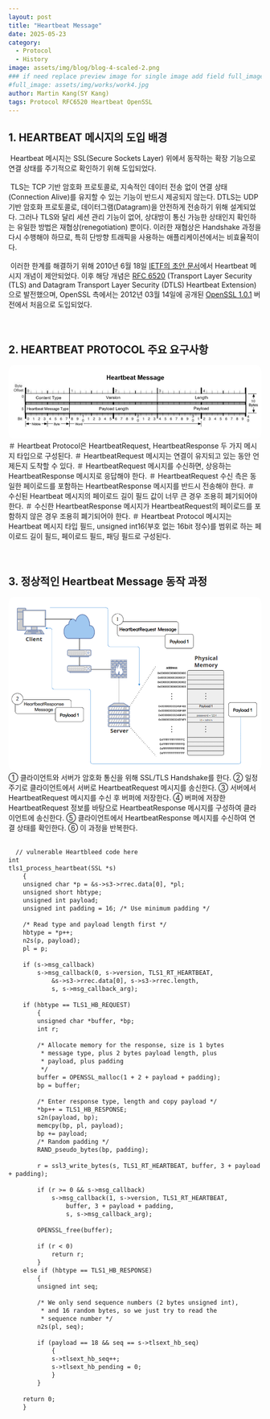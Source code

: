 ```yaml
---
layout: post
title: "Heartbeat Message"
date: 2025-05-23
category:
  - Protocol
  - History
image: assets/img/blog/blog-4-scaled-2.png
### if need replace preview image for single image add field full_image, ex:
#full_image: assets/img/works/work4.jpg
author: Martin Kang(SY Kang)
tags: Protocol RFC6520 Heartbeat OpenSSL
---
```


## 1. HEARTBEAT 메시지의 도입 배경
&nbsp;Heartbeat 메시지는 SSL(Secure Sockets Layer) 위에서 동작하는 확장 기능으로 연결 상태를 주기적으로 확인하기 위해 도입되었다.  
<br>&nbsp;TLS는 TCP 기반 암호화 프로토콜로, 지속적인 데이터 전송 없이 연결 상태(Connection Alive)를 유지할 수 있는 기능이 반드시 제공되지 않는다. DTLS는 UDP 기반 암호화 프로토콜로, 데이터그램(Datagram)을 안전하게 전송하기 위해 설계되었다. 그러나 TLS와 달리 세션 관리 기능이 없어, 상대방이 통신 가능한 상태인지 확인하는 유일한 방법은 재협상(renegotiation) 뿐이다. 이러한 재협상은 Handshake 과정을 다시 수행해야 하므로, 특히 단방향 트래픽을 사용하는 애플리케이션에서는 비효율적이다.  
<br>&nbsp;이러한 한계를 해결하기 위해 2010년 6월 18일 [IETF의 초안 문서](https://datatracker.ietf.org/doc/html/draft-seggelmann-tls-dtls-heartbeat-00)에서 Heartbeat 메시지 개념이 제안되었다.
이후 해당 개념은 [RFC 6520](https://datatracker.ietf.org/doc/html/rfc6520) (Transport Layer Security (TLS) and Datagram Transport Layer Security (DTLS) Heartbeat Extension)으로 발전했으며, OpenSSL 측에서는 2012년 03월 14일에 공개된 [OpenSSL 1.0.1](https://github.com/openssl/openssl/releases/tag/OpenSSL_1_0_1) 버전에서 처음으로 도입되었다.
<br>
<br>
<br>

## 2. HEARTBEAT PROTOCOL 주요 요구사항
<img src="/assets/img/blog/heartbeat-diagram0.png" alt="Heartbeat Diagram" style="max-width: 100%; border-radius: 12px;" />  
<br>
＃ Heartbeat Protocol은 HeartbeatRequest, HeartbeatResponse 두 가지 메시지 타입으로 구성된다.  
＃ HeartbeatRequest 메시지는 연결이 유지되고 있는 동안 언제든지 도착할 수 있다.  
＃ HeartbeatRequest 메시지를 수신하면, 상응하는 HeartbeatResponse 메시지로 응답해야 한다.  
＃ HeartbeatRequest 수신 측은 동일한 페이로드를 포함하는 HeartbeatResponse 메시지를 반드시 전송해야 한다.  
＃ 수신된 Heartbeat 메시지의 페이로드 길이 필드 값이 너무 큰 경우 조용히 폐기되어야 한다.  
＃ 수신한 HeartbeatResponse 메시지가 HeartbeatRequest의 페이로드를 포함하지 않은 경우 조용히 폐기되어야 한다.  
＃ Heartbeat Protocol 메시지는 Heartbeat 메시지 타입 필드, unsigned int16(부호 없는 16bit 정수)를 범위로 하는 페이로드 길이 필드, 페이로드 필드, 패딩 필드로 구성된다.  
<br>
<br>
<br>

## 3. 정상적인 Heartbeat Message 동작 과정
<img src="/assets/img/blog/heartbeat-diagram1.png" alt="Heartbeat Diagram" style="max-width: 100%; border-radius: 12px;" />  
<br>
① 클라이언트와 서버가 암호화 통신을 위해 SSL/TLS Handshake를 한다.  
② 일정 주기로 클라이언트에서 서버로 HeartbeatRequest 메시지를 송신한다.  
③ 서버에서 HeartbeatRequest 메시지를 수신 후 버퍼에 저장한다.  
④ 버퍼에 저장한 HeartbeatRequest 정보를 바탕으로 HeartbeatResponse 메시지를 구성하여 클라이언트에 송신한다.  
⑤ 클라이언트에서 HeartbeatResponse 메시지를 수신하여 연결 상태를 확인한다.  
⑥ 이 과정을 반복한다.  

<script src="https://gist.github.com/SeungYoon7373/b28d97fde380a49822c8bdf024b49719.js"></script>  
  
<pre><code class="language-c">
  // vulnerable Heartbleed code here
int
tls1_process_heartbeat(SSL *s)
	{
	unsigned char *p = &s->s3->rrec.data[0], *pl;
	unsigned short hbtype;
	unsigned int payload;
	unsigned int padding = 16; /* Use minimum padding */

	/* Read type and payload length first */
	hbtype = *p++;
	n2s(p, payload);
	pl = p;

	if (s->msg_callback)
		s->msg_callback(0, s->version, TLS1_RT_HEARTBEAT,
			&s->s3->rrec.data[0], s->s3->rrec.length,
			s, s->msg_callback_arg);

	if (hbtype == TLS1_HB_REQUEST)
		{
		unsigned char *buffer, *bp;
		int r;

		/* Allocate memory for the response, size is 1 bytes
		 * message type, plus 2 bytes payload length, plus
		 * payload, plus padding
		 */
		buffer = OPENSSL_malloc(1 + 2 + payload + padding);
		bp = buffer;
		
		/* Enter response type, length and copy payload */
		*bp++ = TLS1_HB_RESPONSE;
		s2n(payload, bp);
		memcpy(bp, pl, payload);
		bp += payload;
		/* Random padding */
		RAND_pseudo_bytes(bp, padding);

		r = ssl3_write_bytes(s, TLS1_RT_HEARTBEAT, buffer, 3 + payload + padding);

		if (r >= 0 && s->msg_callback)
			s->msg_callback(1, s->version, TLS1_RT_HEARTBEAT,
				buffer, 3 + payload + padding,
				s, s->msg_callback_arg);

		OPENSSL_free(buffer);

		if (r < 0)
			return r;
		}
	else if (hbtype == TLS1_HB_RESPONSE)
		{
		unsigned int seq;
		
		/* We only send sequence numbers (2 bytes unsigned int),
		 * and 16 random bytes, so we just try to read the
		 * sequence number */
		n2s(pl, seq);
		
		if (payload == 18 && seq == s->tlsext_hb_seq)
			{
			s->tlsext_hb_seq++;
			s->tlsext_hb_pending = 0;
			}
		}

	return 0;
	}
</code></pre>

<!-- 
You'll find this post in your `_posts` directory. Go ahead and edit it and re-build the site to see your changes. You can rebuild the site in [many different ways](https://jekyllrb.com/docs/usage/), but the most common way is to run `jekyll serve`, which launches a web server and auto-regenerates your site when a file is updated.

To add new posts, simply add a file in the `_posts`[^posts] directory that follows the convention `YYYY-MM-DD-name-of-post.ext` and includes the necessary front matter. Take a look at the source for this post to get an idea about how it works.

[^posts]: Footnote test.

Jekyll also offers powerful support for code snippets:

```ruby
def print_hi(name)
  puts "Hi, #{name}"
end
print_hi('Tom')
#=> prints 'Hi, Tom' to STDOUT.
```

Check out the [Jekyll docs][jekyll-docs] for more info on how to get the most out of Jekyll. File all bugs/feature requests at [Jekyll's GitHub repo][jekyll-gh]. If you have questions, you can ask them on [Jekyll Talk][jekyll-talk].
 -->


[jekyll-docs]: http://jekyllrb.com/docs/home
[jekyll-gh]:   https://github.com/jekyll/jekyll
[jekyll-talk]: https://talk.jekyllrb.com/
